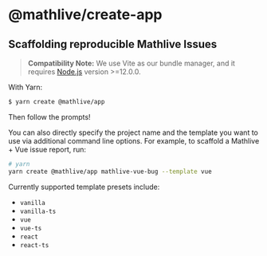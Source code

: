 # @mathlive/create-app

## Scaffolding reproducible Mathlive Issues

> **Compatibility Note:**
> We use Vite as our bundle manager, and it requires [Node.js](https://nodejs.org/en/) version >=12.0.0.

With Yarn:

```bash
$ yarn create @mathlive/app
```

Then follow the prompts!

You can also directly specify the project name and the template you want to use via additional command line options. For example, to scaffold a Mathlive + Vue issue report, run:

```bash
# yarn
yarn create @mathlive/app mathlive-vue-bug --template vue
```

Currently supported template presets include:

- `vanilla`
- `vanilla-ts`
- `vue`
- `vue-ts`
- `react`
- `react-ts`
